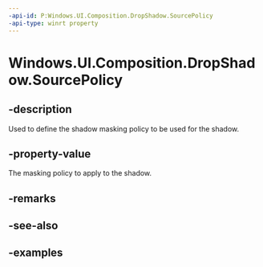 ```yaml
---
-api-id: P:Windows.UI.Composition.DropShadow.SourcePolicy
-api-type: winrt property
---
```


<!-- Property syntax.
public CompositionDropShadowSourcePolicy SourcePolicy { get;  set; }
-->

# Windows.UI.Composition.DropShadow.SourcePolicy

## -description
Used to define the shadow masking policy to be used for the shadow.



## -property-value
The masking policy to apply to the shadow.

## -remarks

## -see-also

## -examples

